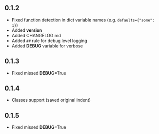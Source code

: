 ## 0.1.2

* Fixed function detection in dict variable names (e.g. `defaults={"some": 1}`)
* Added __version__
* Added CHANGELOG.md
* Added `##` rule for debug level logging
* Added __DEBUG__ variable for verbose

## 0.1.3

* Fixed missed __DEBUG__=True 

## 0.1.4

* Classes support (saved original indent)

## 0.1.5

* Fixed missed __DEBUG__=True
